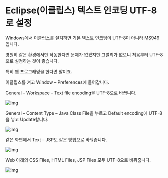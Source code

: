 # Eclipse(이클립스) 텍스트 인코딩 UTF-8로 설정

Windows에서 이클립스를 설치하면 기본 텍스트 인코딩이 UTF-8이 아니라 MS949입니다.

영원히 같은 환경에서만 작동한다면 문제가 없겠지만 그럴리가 없으니 처음부터 UTF-8으로 설정하는 것이 좋습니다.

특히 웹 프로그래밍을 한다면 말이죠.

이클립스를 켜고 Window – Preferences에 들어갑니다.

General – Workspace – Text file encoding을 UTF-8으로 바꿉니다.

![img](http://programmingskills.net/wp-content/uploads/2017/12/Eclipse%EC%9D%B4%ED%81%B4%EB%A6%BD%EC%8A%A4-%ED%85%8D%EC%8A%A4%ED%8A%B8-%EC%9D%B8%EC%BD%94%EB%94%A9-UTF-8%EB%A1%9C-%EC%84%A4%EC%A0%95-1.png)

General – Content Type – Java Class File을 누르고 Default encoding에 UTF-8을 넣고 Update합니다.

![img](http://programmingskills.net/wp-content/uploads/2017/12/Eclipse%EC%9D%B4%ED%81%B4%EB%A6%BD%EC%8A%A4-%ED%85%8D%EC%8A%A4%ED%8A%B8-%EC%9D%B8%EC%BD%94%EB%94%A9-UTF-8%EB%A1%9C-%EC%84%A4%EC%A0%95-2.png)

같은 화면에서 Text – JSP도 같은 방법으로 바꿔줍니다.

![img](http://programmingskills.net/wp-content/uploads/2017/12/Eclipse%EC%9D%B4%ED%81%B4%EB%A6%BD%EC%8A%A4-%ED%85%8D%EC%8A%A4%ED%8A%B8-%EC%9D%B8%EC%BD%94%EB%94%A9-UTF-8%EB%A1%9C-%EC%84%A4%EC%A0%95-3.png)

Web 아래의 CSS Files, HTML Files, JSP Files 모두 UTF-8으로 바꿔줍니다.

![img](http://programmingskills.net/wp-content/uploads/2017/12/Eclipse%EC%9D%B4%ED%81%B4%EB%A6%BD%EC%8A%A4-%ED%85%8D%EC%8A%A4%ED%8A%B8-%EC%9D%B8%EC%BD%94%EB%94%A9-UTF-8%EB%A1%9C-%EC%84%A4%EC%A0%95-4.png)